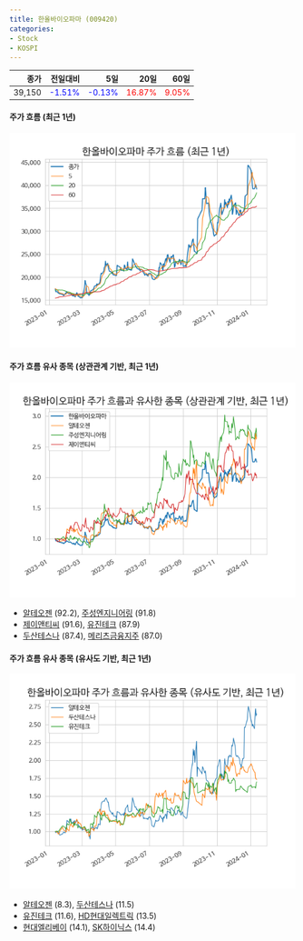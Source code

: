 ```yaml
---
title: 한올바이오파마 (009420)
categories:
- Stock
- KOSPI
---
```


|종가|전일대비|5일|20일|60일|
|---:|-------:|--:|---:|---:|
|39,150|<span style="color: blue">-1.51%</span>|<span style="color: blue">-0.13%</span>|<span style="color: red">16.87%</span>|<span style="color: red">9.05%</span>|

<!-- more -->

#### 주가 흐름 (최근 1년)
![009420](/assets/images/stock/009420.png)


#### 주가 흐름 유사 종목 (상관관계 기반, 최근 1년)
![009420](/assets/images/stock/009420_corr.png)
- [알테오젠](/196170/) (92.2), [주성엔지니어링](/036930/) (91.8)
- [제이앤티씨](/204270/) (91.6), [유진테크](/084370/) (87.9)
- [두산테스나](/131970/) (87.4), [메리츠금융지주](/138040/) (87.0)


#### 주가 흐름 유사 종목 (유사도 기반, 최근 1년)
![009420](/assets/images/stock/009420_sim.png)
- [알테오젠](/196170/) (8.3), [두산테스나](/131970/) (11.5)
- [유진테크](/084370/) (11.6), [HD현대일렉트릭](/267260/) (13.5)
- [현대엘리베이](/017800/) (14.1), [SK하이닉스](/000660/) (14.4)